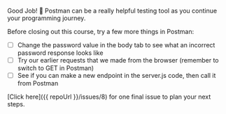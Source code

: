 Good Job! 🚀 Postman can be a really helpful testing tool as you continue your programming journey.

Before closing out this course, try a few more things in Postman:

- [ ] Change the password value in the body tab to see what an incorrect password response looks like
- [ ] Try our earlier requests that we made from the browser (remember to switch to GET in Postman)
- [ ] See if you can make a new endpoint in the server.js code, then call it from Postman

[Click here]({{ repoUrl }}/issues/8) for one final issue to plan your next steps.

